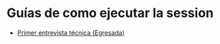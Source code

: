 # Guías de como ejecutar la session  

- [Primer entrevista técnica (Egresada)](./first-tech-mock-interview/Session.md)
